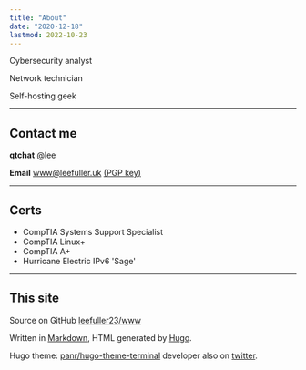 ```yaml
---
title: "About"
date: "2020-12-18"
lastmod: 2022-10-23
---
```

Cybersecurity analyst

Network technician

Self-hosting geek

---

## Contact me

**qtchat** [@lee](https://chat.leefuller.io/qtchat-official/messages/@lee)

**Email** [www@leefuller.uk](mailto:www@leefuller.uk) [(PGP key)](https://leefuller.uk/pgp/)

---

## Certs

- CompTIA Systems Support Specialist
- CompTIA Linux+
- CompTIA A+
- Hurricane Electric IPv6 'Sage'

---

## This site

Source on GitHub [leefuller23/www](https://github.com/leefuller23/www)

Written in [Markdown](https://www.markdownguide.org/), HTML generated by [Hugo](https://github.com/gohugoio/hugo).

Hugo theme: [panr/hugo-theme-terminal](https://github.com/panr/hugo-theme-terminal) developer also on [twitter](https://twitter.com/panr).